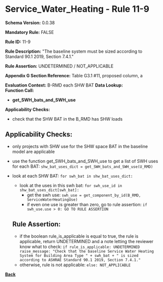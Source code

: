 # Service_Water_Heating - Rule 11-9
**Schema Version:** 0.0.38  

**Mandatory Rule:** FALSE

**Rule ID:** 11-9

**Rule Description:** "The baseline system must be sized according to Standard 90.1 2019, Section 7.4.1."  

**Rule Assertion:** UNDETERMINED / NOT_APPLICABLE

**Appendix G Section Reference:** Table G3.1 #11, proposed column, a

**Evaluation Context:** B-RMD each SHW BAT
**Data Lookup:**   
**Function Call:** 
- **get_SWH_bats_and_SWH_use**

**Applicability Checks:**
- check that the SHW BAT in the B_RMD has SHW loads

## Applicability Checks:
- only projects with SHW use for the SHW space BAT in the baseline model are applicable

- use the function get_SWH_bats_and_SWH_use to get a list of SWH uses for each BAT: `shw_bat_uses_dict = get_SWH_bats_and_SWH_use(U_RMD)`
- look at each SHW BAT: `for swh_bat in shw_bat_uses_dict:`
  - look at the uses in this swh bat: `for swh_use_id in shw_bat_uses_dict[swh_bat]:`
    - get the swh use: `swh_use = get_component_by_id(B_RMD, ServiceWaterHeatingUse)`
    - if even one use is greater than zero, go to rule assertion: `if swh_use.use > 0: GO TO RULE ASSERTION`
      
  ## Rule Assertion:
  - if the boolean rule_is_applicable is equal to true, the rule is applicable, return UNDETERMINED and a note letting the reviewer know what to check: `if rule_is_applicable: UNDETERMINED raise_message: "Check that the baseline Service Water Heating System for Building Area Type " + swh_bat + " is sized according to ASHRAE Standard 90.1 2019, Section 7.4.1."`
  - otherwise, rule is not applicable: `else: NOT_APPLICABLE`

**[Back](../_toc.md)**
